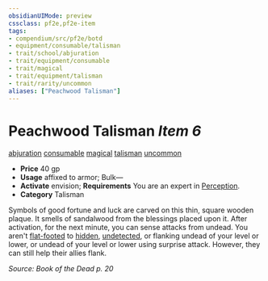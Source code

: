 ```yaml
---
obsidianUIMode: preview
cssclass: pf2e,pf2e-item
tags:
- compendium/src/pf2e/botd
- equipment/consumable/talisman
- trait/school/abjuration
- trait/equipment/consumable
- trait/magical
- trait/equipment/talisman
- trait/rarity/uncommon
aliases: ["Peachwood Talisman"]
---
```

# Peachwood Talisman *Item 6*  
[abjuration](abjuration.md)  [consumable](consumable.md)  [magical](magical.md)  [talisman](talisman.md)  [uncommon](uncommon.md)  

- **Price** 40 gp
- **Usage** affixed to armor; Bulk—
- **Activate** envision; **Requirements** You are an expert in [Perception](../../skills.md#Perception).
- **Category** Talisman

Symbols of good fortune and luck are carved on this thin, square wooden plaque. It smells of sandalwood from the blessings placed upon it. After activation, for the next minute, you can sense attacks from undead. You aren't [flat-footed](conditions.md#Flat-footed) to [hidden](conditions.md#Hidden), [undetected](conditions.md#Undetected), or flanking undead of your level or lower, or undead of your level or lower using surprise attack. However, they can still help their allies flank.

*Source: Book of the Dead p. 20*